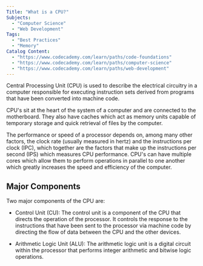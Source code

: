 ```yaml
---
Title: "What is a CPU?"
Subjects:
  - "Computer Science"
  - "Web Development"
Tags:
  - "Best Practices"
  - "Memory"
Catalog Content:
  - "https://www.codecademy.com/learn/paths/code-foundations"
  - "https://www.codecademy.com/learn/paths/computer-science"
  - "https://www.codecademy.com/learn/paths/web-development"
---
```


Central Processing Unit (CPU) is used to describe the electrical circuitry in a computer responsible for executing instruction sets derived from programs that have been converted into machine code. 

CPU's sit at the heart of the system of a computer and are connected to the motherboard. They also have caches which act as  memory units capable of temporary storage and quick retrieval of files by the computer.

The performance or speed of a processor depends on, among many other factors, the clock rate (usually measured in hertz) and the instructions per clock (IPC), which together are the factors that make up the instructions per second (IPS) which measures CPU performance. CPU's can have multiple cores which allow them to perform operations in parallel to one another which greatly increases the speed and efficiency of the computer. 

## Major Components

Two major components of the CPU are: 

* Control Unit (CU): The control unit is a component of the CPU that directs the operation of the processor. It controls the response to the instructions that have been sent to the processor via machine code by directing the flow of data between the CPU and the other devices. 

* Arithmetic Logic Unit (ALU): The arithmetic logic unit is a digital circuit within the processor that performs integer arithmetic and bitwise logic operations.

